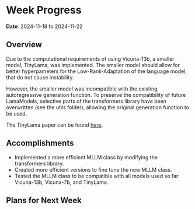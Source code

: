 # Week Progress

**Date**: 2024-11-18 to 2024-11-22

## Overview

Due to the computational requirements of using Vicuna-13b, a smaller model, TinyLama, was implemented. The smaller model should allow for better hyperpameters for the Low-Rank-Adaptation of the language model, that do not cause instability.

However, the smaller model was incompatible with the existing autoregressive generation function. To preserve the compatibility of future LamaModels, selective parts of the transformers library have been overwritten (see the utils folder), allowing the original generation function to be used.

The TinyLama paper can be found [here](https://arxiv.org/abs/2401.02385).

## Accomplishments

- Implemented a more efficient MLLM class by modifying the transformers library.
- Created more efficient versions to fine tune the new MLLM class.
- Tested the MLLM class to be compatible with all models used so far: Vicuna-13b, Vicuna-7b, and TinyLama.

## Plans for Next Week